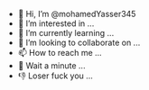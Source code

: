 - 👋 Hi, I’m @mohamedYasser345
- 👀 I’m interested in ...
- 🌱 I’m currently learning ...
- 💞️ I’m looking to collaborate on ...
- 📫 How to reach me ...
- 🤌 Wait a minute ... 
- 👎 Loser fuck you ... 
